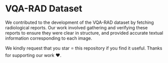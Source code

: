 # VQA-RAD Dataset

We contributed to the development of the VQA-RAD dataset by fetching radiological reports. Our work involved gathering and verifying these reports to ensure they were clear in structure, and provided accurate textual information corresponding to each image.

We kindly request that you star ⭐ this repository if you find it useful. Thanks for supporting our work ♥️.
